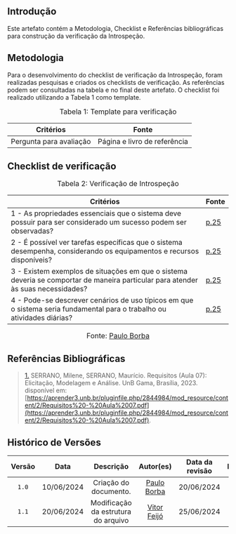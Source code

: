 ## Introdução

Este artefato contém a Metodologia, Checklist e Referências bibliográficas para construção da verificação da Introspeção. 

## Metodologia

Para o desenvolvimento do checklist de verificação da Introspeção, foram realizadas pesquisas e criados os checklists de verificação. As referências podem ser consultadas na tabela e no final deste artefato. O checklist foi realizado utilizando a Tabela 1 como template.

<font size="3"><p style="text-align: center">Tabela 1: Template para verificação</p></font>

<center>

Critérios | Fonte
--|--
Pergunta para avaliação| Página e livro de referência

</center>

## Checklist de verificação

<font size="3"><p style="text-align: center">Tabela 2: Verificação de Introspeção</p></font>

Critérios  | Fonte
--------- | ------ 
1 - As propriedades essenciais que o sistema deve possuir para ser considerado um sucesso podem ser observadas? | <a id="TEC2" href="#RP2">p.25</a>
2 - É possível ver tarefas específicas que o sistema desempenha, considerando os equipamentos e recursos disponíveis?  | <a id="TEC2" href="#RP2">p.25</a>
3 - Existem exemplos de situações em que o sistema deveria se comportar de maneira particular para atender às suas necessidades?   | <a id="TEC2" href="#RP2">p.25</a>
4 - Pode-se descrever cenários de uso típicos em que o sistema seria fundamental para o trabalho ou atividades diárias? | <a id="TEC2" href="#RP2">p.25</a>

<font size="3"><p style="text-align: center">Fonte: [Paulo Borba](https://github.com/paulohborba)</p></font>


## Referências Bibliográficas

> <a id="RP2" href="#TEC2">1.</a> SERRANO, Milene, SERRANO, Maurício. Requisitos (Aula 07): Elicitação, Modelagem e Análise. UnB Gama, Brasília, 2023. disponível em: [https://aprender3.unb.br/pluginfile.php/2844984/mod_resource/content/2/Requisitos%20-%20Aula%2007.pdf](https://aprender3.unb.br/pluginfile.php/2844984/mod_resource/content/2/Requisitos%20-%20Aula%2007.pdf).



## Histórico de Versões

| Versão | Data | Descrição | Autor(es) | Data da revisão | Revisor(es) |
| :--: | :--: | :--: | :--: | :--: | :--: |
|`1.0` | 10/06/2024 | Criação do documento. |[Paulo Borba](https://github.com/paulohborba) |20/06/2024 |[Vitor Feijó](https://github.com/vitorfleonardo) |   
|`1.1` | 20/06/2024 | Modificação da estrutura do arquivo |[Vitor Feijó](https://github.com/vitorfleonardo) | 25/06/2024 | [Bianca Castro](https://github.com/BiancaPatrocinio7) |